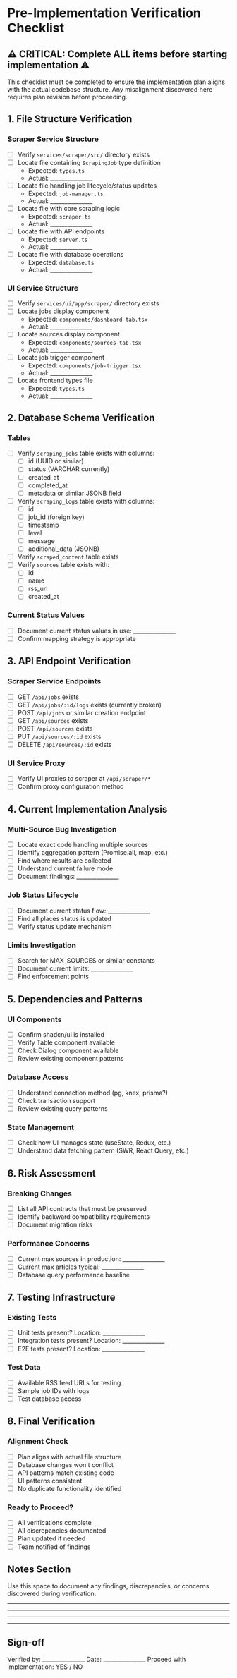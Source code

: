 # Pre-Implementation Verification Checklist

## ⚠️ CRITICAL: Complete ALL items before starting implementation ⚠️

This checklist must be completed to ensure the implementation plan aligns with the actual codebase structure. Any misalignment discovered here requires plan revision before proceeding.

## 1. File Structure Verification

### Scraper Service Structure
- [ ] Verify `services/scraper/src/` directory exists
- [ ] Locate file containing `ScrapingJob` type definition
  - Expected: `types.ts`
  - Actual: _______________
- [ ] Locate file handling job lifecycle/status updates
  - Expected: `job-manager.ts`
  - Actual: _______________
- [ ] Locate file with core scraping logic
  - Expected: `scraper.ts`
  - Actual: _______________
- [ ] Locate file with API endpoints
  - Expected: `server.ts`
  - Actual: _______________
- [ ] Locate file with database operations
  - Expected: `database.ts`
  - Actual: _______________

### UI Service Structure
- [ ] Verify `services/ui/app/scraper/` directory exists
- [ ] Locate jobs display component
  - Expected: `components/dashboard-tab.tsx`
  - Actual: _______________
- [ ] Locate sources display component
  - Expected: `components/sources-tab.tsx`
  - Actual: _______________
- [ ] Locate job trigger component
  - Expected: `components/job-trigger.tsx`
  - Actual: _______________
- [ ] Locate frontend types file
  - Expected: `types.ts`
  - Actual: _______________

## 2. Database Schema Verification

### Tables
- [ ] Verify `scraping_jobs` table exists with columns:
  - [ ] id (UUID or similar)
  - [ ] status (VARCHAR currently)
  - [ ] created_at
  - [ ] completed_at
  - [ ] metadata or similar JSONB field
- [ ] Verify `scraping_logs` table exists with columns:
  - [ ] id
  - [ ] job_id (foreign key)
  - [ ] timestamp
  - [ ] level
  - [ ] message
  - [ ] additional_data (JSONB)
- [ ] Verify `scraped_content` table exists
- [ ] Verify `sources` table exists with:
  - [ ] id
  - [ ] name
  - [ ] rss_url
  - [ ] created_at

### Current Status Values
- [ ] Document current status values in use: _______________
- [ ] Confirm mapping strategy is appropriate

## 3. API Endpoint Verification

### Scraper Service Endpoints
- [ ] GET `/api/jobs` exists
- [ ] GET `/api/jobs/:id/logs` exists (currently broken)
- [ ] POST `/api/jobs` or similar creation endpoint
- [ ] GET `/api/sources` exists
- [ ] POST `/api/sources` exists
- [ ] PUT `/api/sources/:id` exists
- [ ] DELETE `/api/sources/:id` exists

### UI Service Proxy
- [ ] Verify UI proxies to scraper at `/api/scraper/*`
- [ ] Confirm proxy configuration method

## 4. Current Implementation Analysis

### Multi-Source Bug Investigation
- [ ] Locate exact code handling multiple sources
- [ ] Identify aggregation pattern (Promise.all, map, etc.)
- [ ] Find where results are collected
- [ ] Understand current failure mode
- [ ] Document findings: _______________

### Job Status Lifecycle
- [ ] Document current status flow: _______________
- [ ] Find all places status is updated
- [ ] Verify status update mechanism

### Limits Investigation
- [ ] Search for MAX_SOURCES or similar constants
- [ ] Document current limits: _______________
- [ ] Find enforcement points

## 5. Dependencies and Patterns

### UI Components
- [ ] Confirm shadcn/ui is installed
- [ ] Verify Table component available
- [ ] Check Dialog component available
- [ ] Review existing component patterns

### Database Access
- [ ] Understand connection method (pg, knex, prisma?)
- [ ] Check transaction support
- [ ] Review existing query patterns

### State Management
- [ ] Check how UI manages state (useState, Redux, etc.)
- [ ] Understand data fetching pattern (SWR, React Query, etc.)

## 6. Risk Assessment

### Breaking Changes
- [ ] List all API contracts that must be preserved
- [ ] Identify backward compatibility requirements
- [ ] Document migration risks

### Performance Concerns
- [ ] Current max sources in production: _______________
- [ ] Current max articles typical: _______________
- [ ] Database query performance baseline

## 7. Testing Infrastructure

### Existing Tests
- [ ] Unit tests present? Location: _______________
- [ ] Integration tests present? Location: _______________
- [ ] E2E tests present? Location: _______________

### Test Data
- [ ] Available RSS feed URLs for testing
- [ ] Sample job IDs with logs
- [ ] Test database access

## 8. Final Verification

### Alignment Check
- [ ] Plan aligns with actual file structure
- [ ] Database changes won't conflict
- [ ] API patterns match existing code
- [ ] UI patterns consistent
- [ ] No duplicate functionality identified

### Ready to Proceed?
- [ ] All verifications complete
- [ ] All discrepancies documented
- [ ] Plan updated if needed
- [ ] Team notified of findings

## Notes Section

Use this space to document any findings, discrepancies, or concerns discovered during verification:

_______________________________________________
_______________________________________________
_______________________________________________
_______________________________________________

## Sign-off

Verified by: _______________
Date: _______________
Proceed with implementation: YES / NO
